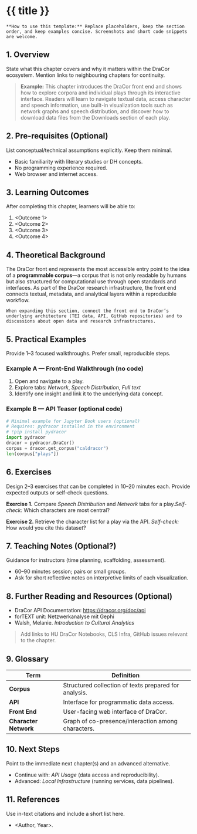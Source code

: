 

# {{ title }}

<!--
This is a contributor-facing template for DraCor Textbook chapters.
Audience: beginner first; no prior programming knowledge assumed.
Keep prose clear and concise; avoid unexplained jargon.
-->

```{note}
**How to use this template:** Replace placeholders, keep the section order, and keep examples concise. Screenshots and short code snippets are welcome.
```

## 1. Overview

State what this chapter covers and why it matters within the DraCor ecosystem. Mention links to neighbouring chapters for continuity.

> **Example:** This chapter introduces the DraCor front end and shows how to explore corpora and individual plays through its interactive interface. Readers will learn to navigate textual data, access character and speech information, use built-in visualization tools such as network graphs and speech distribution, and discover how to download data files from the Downloads section of each play.

## 2. Pre-requisites (Optional)

List conceptual/technical assumptions explicitly. Keep them minimal.

- Basic familiarity with literary studies or DH concepts.
- No programming experience required.
- Web browser and internet access.

## 3. Learning Outcomes

After completing this chapter, learners will be able to:

1. <Outcome 1>
2. <Outcome 2>
3. <Outcome 3>
4. <Outcome 4>

## 4. Theoretical Background

The DraCor front end represents the most accessible entry point to the idea of a **programmable corpus**—a corpus that is not only readable by humans but also structured for computational use through open standards and interfaces. As part of the DraCor research infrastructure, the front end connects textual, metadata, and analytical layers within a reproducible workflow.


```{admonition} Tip for authors
When expanding this section, connect the front end to DraCor’s underlying architecture (TEI data, API, GitHub repositories) and to discussions about open data and research infrastructures.
```

## 5. Practical Examples

Provide 1–3 focused walkthroughs. Prefer small, reproducible steps.

### Example A — Front-End Walkthrough (no code)

1. Open <corpus URL> and navigate to a play.
2. Explore tabs:  *Network*, *Speech Distribution*, *Full text*
3. Identify one insight and link it to the underlying data concept.


### Example B — API Teaser (optional code)

```python
# Minimal example for Jupyter Book users (optional)
# Requires: pydracor installed in the environment
# !pip install pydracor
import pydracor
dracor = pydracor.DraCor()
corpus = dracor.get_corpus("caldracor")
len(corpus["plays"])
```

## 6. Exercises

Design 2–3 exercises that can be completed in 10–20 minutes each.
Provide expected outputs or self-check questions.

**Exercise 1.** Compare *Speech Distribution* and *Network* tabs for a play.*Self-check:* Which characters are most central?

**Exercise 2.** Retrieve the character list for a play via the API. *Self-check:* How would you cite this dataset?

## 7. Teaching Notes (Optional?)

Guidance for instructors (time planning, scaffolding, assessment).

- 60–90 minutes session; pairs or small groups.
- Ask for short reflective notes on interpretive limits of each visualization.

## 8. Further Reading and Resources (Optional)

- DraCor API Documentation: https://dracor.org/doc/api
- forTEXT unit: Netzwerkanalyse mit Gephi
- Walsh, Melanie. *Introduction to Cultural Analytics*

> Add links to HU DraCor Notebooks, CLS Infra, GitHub issues relevant to the chapter.

## 9. Glossary

| Term | Definition |
| --- | --- |
| **Corpus** | Structured collection of texts prepared for analysis. |
| **API** | Interface for programmatic data access. |
| **Front End** | User-facing web interface of DraCor. |
| **Character Network** | Graph of co-presence/interaction among characters. |

## 10. Next Steps

Point to the immediate next chapter(s) and an advanced alternative.

- Continue with: *API Usage* (data access and reproducibility).
- Advanced: *Local Infrastructure* (running services, data pipelines).

## 11. References

Use in-text citations and include a short list here. 

- <Author, Year>. <Title>. <Venue>. <DOI/URL>.

---

<!-- Contributor Checklist (keep this block) -->
- [ ] YAML metadata filled (title, author, date, description, keywords).
- [ ] Learning outcomes are observable (verbs like *describe, navigate, interpret, link*).
- [ ] At least 2 exercises with self-checks.
- [ ] Figures and/or short code snippets where helpful.
- [ ] References added.
